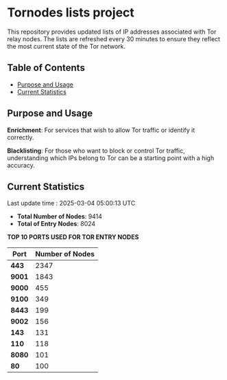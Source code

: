 # Tornodes lists project

This repository provides updated lists of IP addresses associated with Tor relay nodes. The lists are refreshed every 30 minutes to ensure they reflect the most current state of the Tor network.

## Table of Contents

- [Purpose and Usage](#purpose-and-usage)
- [Current Statistics](#current-statistics)


## Purpose and Usage

**Enrichment**: For services that wish to allow Tor traffic or identify it correctly.

**Blacklisting**: For those who want to block or control Tor traffic, understanding which IPs belong to Tor can be a starting point with a high accuracy.

## Current Statistics

Last update time : 2025-03-04 05:00:13 UTC

- **Total Number of Nodes**: 9414
- **Total of Entry Nodes**: 8024

**TOP 10 PORTS USED FOR TOR ENTRY NODES**

| **Port** | **Number of Nodes** |
|------|-----------------|
| **443**   | 2347  |
| **9001**   | 1843  |
| **9000**   | 455  |
| **9100**   | 349  |
| **8443**   | 199  |
| **9002**   | 156  |
| **143**   | 131  |
| **110**   | 118  |
| **8080**   | 101  |
| **80**   | 100  |

